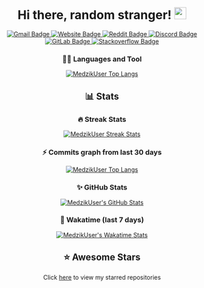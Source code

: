 <h1 align="center">
  Hi there, random stranger!
  <img src="https://cdn.medzik.xyz/Zw2ELB8.gif" width="28">
</h1>

<p align="center">
  <a href="mailto:medzik@duck.com">
    <img alt="Gmail Badge" src="https://img.shields.io/badge/-Gmail-5CE1E6?style=flat-square&logo=Gmail&logoColor=050A30" />
  </a>
  <a href="https://medzik.xyz">
    <img alt="Website Badge" src="https://img.shields.io/badge/-Website-050A30?style=flat-square&logo=vercel&logoColor=white" />
  </a>
  <a href="https://www.reddit.com/user/MedzikUser">
    <img alt="Reddit Badge" src="https://img.shields.io/badge/-Reddit-5CE1E6?style=flat-square&logo=Reddit&logoColor=050A30" />
  </a>
  <a href="https://dsc.bio/medzik">
    <img alt="Discord Badge" src="https://img.shields.io/badge/-Discord-050A30?style=flat-square&logo=Discord&logoColor=white" />
  </a>
  <a href="https://www.reddit.com/user/MedzikUser">
    <img alt="GitLab Badge" src="https://img.shields.io/badge/-GitLab-5CE1E6?style=flat-square&logo=gitlab&logoColor=050A30" />
  </a>
  <a href="https://stackoverflow.com/users/19309268/medzik">
    <img alt="Stackoverflow Badge" src="https://img.shields.io/badge/-Stackoverflow-050A30?style=flat-square&logo=stackoverflow&logoColor=white" />
  </a>
</p>

<h3 align="center">
  👨‍💻 Languages and Tool
</h3>

<p align="center">
  <a href="https://github.com/anuraghazra/github-readme-stats">
    <img alt="MedzikUser Top Langs" src="https://github-readme-stats.vercel.app/api/top-langs/?username=MedzikUser&langs_count=10&layout=compact&theme=react&hide_border=true&bg_color=0D1117&title_color=5ce1e6&icon_color=5ce1e6" />
  </a>
</p>

<h2 align="center">
  📊 Stats
</h2>

<h3 align="center">
  🔥 Streak Stats
</h3>

<p align="center">
  <a href="https://git.io/streak-stats">
    <img alt="MedzikUser Streak Stats" src="https://github-readme-streak-stats.herokuapp.com/?user=MedzikUser&theme=dracula&background=0D1117&ring=5ce1e6&fire=5ce1e6&hide_border=true" />
  </a>
</p>

<h3 align="center">
  ⚡ Commits graph from last 30 days
</h3>

<p align="center">
  <a href="https://git.io/JEwT2">
    <img alt="MedzikUser Top Langs" src="https://activity-graph.herokuapp.com/graph?username=MedzikUser&bg_color=0D1117&color=5ce1e6&line=F85D7F&point=5ce1e6&hide_border=true" />
  </a>
</p>

<h3 align="center">
  ✨ GitHub Stats
</h3>

<p align="center">
  <a href="https://git.io/JJmN9">
    <img alt="MedzikUser's GitHub Stats" src="https://github-readme-stats.vercel.app/api/?username=MedzikUser&langs_count=10&layout=compact&theme=react&hide_border=true&bg_color=0D1117&title_color=5ce1e6&icon_color=5ce1e6" />
  </a>
</p>

<h3 align="center">
  🌟 Wakatime (last 7 days)
</h3>

<p align="center">
  <a href="https://git.io/JJmN9">
    <img alt="MedzikUser's Wakatime Stats" src="https://github-readme-stats.vercel.app/api/wakatime?username=Medzik&langs_count=10&layout=compact&theme=react&hide_border=true&bg_color=0D1117&title_color=5ce1e6&icon_color=5ce1e6" />
  </a>
</p>

<h2 align="center">
  ⭐ Awesome Stars
</h2>

<p align="center">
  Click <a href="AWESOME-STARS.md">here</a> to view my starred repositories
</p>
